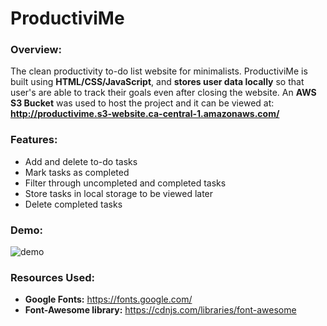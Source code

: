 # ProductiviMe
### Overview:
The clean productivity to-do list website for minimalists. ProductiviMe is built using **HTML/CSS/JavaScript**, and **stores user data locally** so that user's are able to track their goals even after closing the website. An **AWS S3 Bucket** was used to host the project and it can be viewed at: **http://productivime.s3-website.ca-central-1.amazonaws.com/**

### Features:
* Add and delete to-do tasks
* Mark tasks as completed
* Filter through uncompleted and completed tasks
* Store tasks in local storage to be viewed later
* Delete completed tasks

### Demo:
![demo](https://i.imgur.com/56w82Dg.png)


### Resources Used: 
* **Google Fonts:** https://fonts.google.com/
* **Font-Awesome library:** https://cdnjs.com/libraries/font-awesome
